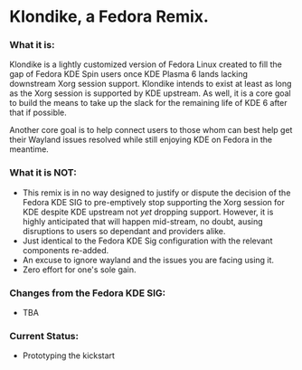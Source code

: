 # Klondike, a Fedora Remix.

### What it is:
Klondike is a lightly customized version of Fedora Linux created to fill the gap of Fedora KDE Spin users once KDE Plasma 6 lands lacking downstream Xorg session support. Klondike intends to exist at least as long as the Xorg session is supported by KDE upstream. As well, it is a core goal to build the means to take up the slack for the remaining life of KDE 6 after that if possible.

Another core goal is to help connect users to those whom can best help get their Wayland issues resolved while still enjoying KDE on Fedora in the meantime.

### What it is **NOT**:
- This remix is in no way designed to justify or dispute the decision of the Fedora KDE SIG to pre-emptively stop supporting the Xorg session for KDE despite KDE upstream not *yet* dropping support. However, it is highly anticipated that will happen mid-stream, no doubt, ausing disruptions to users so dependant and providers alike.
- Just identical to the Fedora KDE Sig configuration with the relevant components re-added.
- An excuse to ignore wayland and the issues you are facing using it.
- Zero effort for one's sole gain.

### Changes from the Fedora KDE SIG:
- TBA

### Current Status:
- Prototyping the kickstart
